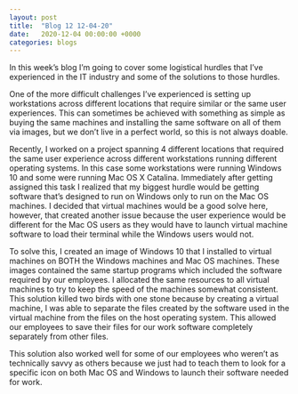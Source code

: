 ```yaml
---
layout: post
title:  "Blog 12 12-04-20"
date:   2020-12-04 00:00:00 +0000
categories: blogs
---
```

In this week’s blog I’m going to cover some logistical hurdles that I’ve experienced in the IT industry and some of the solutions to those hurdles.


One of the more difficult challenges I’ve experienced is setting up workstations across different locations that require similar or the same user experiences. This can sometimes be achieved with something as simple as buying the same machines and installing the same software on all of them via images, but we don’t live in a perfect world, so this is not always doable. 

Recently, I worked on a project spanning 4 different locations that required the same user experience across different workstations running different operating systems. In this case some workstations were running Windows 10 and some were running Mac OS X Catalina. Immediately after getting assigned this task I realized that my biggest hurdle would be getting software that’s designed to run on Windows only to run on the Mac OS machines. I decided that virtual machines would be a good solve here, however, that created another issue because the user experience would be different for the Mac OS users as they would have to launch virtual machine software to load their terminal while the Windows users would not. 

To solve this, I created an image of Windows 10 that I installed to virtual machines on BOTH the Windows machines and Mac OS machines. These images contained the same startup programs which included the software required by our employees. I allocated the same resources to all virtual machines to try to keep the speed of the machines somewhat consistent. This solution killed two birds with one stone because by creating a virtual machine, I was able to separate the files created by the software used in the virtual machine from the files on the host operating system. This allowed our employees to save their files for our work software completely separately from other files. 

This solution also worked well for some of our employees who weren’t as technically savvy as others because we just had to teach them to look for a specific icon on both Mac OS and Windows to launch their software needed for work. 
